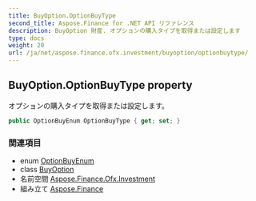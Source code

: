 ```yaml
---
title: BuyOption.OptionBuyType
second_title: Aspose.Finance for .NET API リファレンス
description: BuyOption 財産. オプションの購入タイプを取得または設定します
type: docs
weight: 20
url: /ja/net/aspose.finance.ofx.investment/buyoption/optionbuytype/
---
```

## BuyOption.OptionBuyType property

オプションの購入タイプを取得または設定します。

```csharp
public OptionBuyEnum OptionBuyType { get; set; }
```

### 関連項目

* enum [OptionBuyEnum](../../optionbuyenum/)
* class [BuyOption](../)
* 名前空間 [Aspose.Finance.Ofx.Investment](../../buyoption/)
* 組み立て [Aspose.Finance](../../../)


